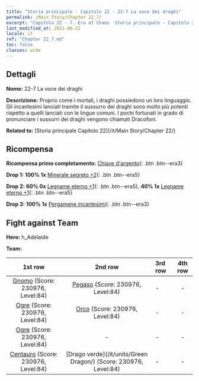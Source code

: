 ```yaml
---
title: "Storia principale - Capitolo 22 - 22-7 La voce dei draghi"
permalink: /Main Story/Chapter 22_7/
excerpt: "Capitolo 22 - 7. Era of Chaos  Storia principale - Capitolo 22_7. 22-7 La voce dei draghi"
last_modified_at: 2021-06-22
locale: it
ref: "Chapter 22_7.md"
toc: false
classes: wide
---
```


## Dettagli

 **Nome:** 22-7 La voce dei draghi

 **Descrizione:** Proprio come i mortali, i draghi possiedono un loro linguaggio. Gli incantesimi lanciati tramite il sussurro dei draghi sono molto più potenti rispetto a quelli lanciati con le lingue comuni. I pochi fortunati in grado di pronunciare i sussurri dei draghi vengono chiamati Dracofoni.

 **Related to:** [Storia principale Capitolo 22](/it/Main Story/Chapter 22/)

## Ricompensa

 **Ricompensa primo completamento:** [Chiave d'argento](/ItemsIT/con_693/){: .btn .btn--era3}

 **Drop 1:** **100% 1x** [Minerale segreto +2](/ItemsIT/mat_75/){: .btn .btn--era5}

 **Drop 2:** **60% 0x** [Legname eterno +1](/ItemsIT/mat_69/){: .btn .btn--era5}, **40% 1x** [Legname eterno +1](/ItemsIT/mat_69/){: .btn .btn--era5}

 **Drop 3:** **100% 1x** [Pergamene incantesimi](/ItemsIT/con_694/){: .btn .btn--era3}


## Fight against Team
 **Hero:** h_Adelaide

 **Team:**


  | 1st row | 2nd row | 3rd row | 4th row |
  |:----:|:----:|:----|:----:|
  | [Gnomo](/it/units/Dwarf/) (Score: 230976, Level:84)  | [Pegaso](/it/units/Pegasus/) (Score: 230976, Level:84)  | - | - |
  | [Ogre](/it/units/Ogre/) (Score: 230976, Level:84)  | [Orco](/it/units/Orc/) (Score: 230976, Level:84)  | - | - |
  | [Ogre](/it/units/Ogre/) (Score: 230976, Level:84)  | - | - | - |
  | [Centauro](/it/units/Centaur/) (Score: 230976, Level:84)  | [Drago verde](/it/units/Green Dragon/) (Score: 230976, Level:84)  | - | - |


